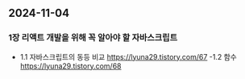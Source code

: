 ## 2024-11-04 

### 1장 리액트 개발을 위해 꼭 알아야 할 자바스크립트

- 1.1 자바스크립트의 동등 비교
 https://lyuna29.tistory.com/67
-1.2 함수
  https://lyuna29.tistory.com/68
